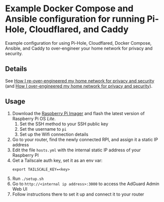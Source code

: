 # Example Docker Compose and Ansible configuration for running Pi-Hole, Cloudflared, and Caddy

Example configuration for using Pi-Hole, Cloudflared, Docker Compose, Ansible, and Caddy to over-engineer your home network for privacy and security.

## Details

See [How I re-over-engineered my home network for privacy and security](https://ben.balter.com/2021/09/01/how-i-re-over-engineered-my-home-network/) (and [How I over-engineered my home network for privacy and security](https://ben.balter.com/2020/12/04/over-engineered-home-network-for-privacy-and-security/)).

## Usage

1. Download the [Raspberry Pi Imager](https://www.raspberrypi.org/software/) and flash the latest version of Raspberry Pi OS *Lite*.
    1. Set the SSH method to your SSH public key
    1. Set the username to `pi`
    1. Set up the Wifi connection details
1. Go to your router, find the newly connected RPI, and assign it a static IP address
1. Edit the file `hosts.yml` with the internal static IP address of your Raspberry PI
1. Get a Tailscale auth key, set it as an env var:
    ```shell
    export TAILSCALE_KEY=<key>
    ```
1. Run `./setup.sh`
1. Go to `http://<internal ip address>:3000` to access the AdGuard Admin Web UI
1. Follow instructions there to set it up and connect it to your router
